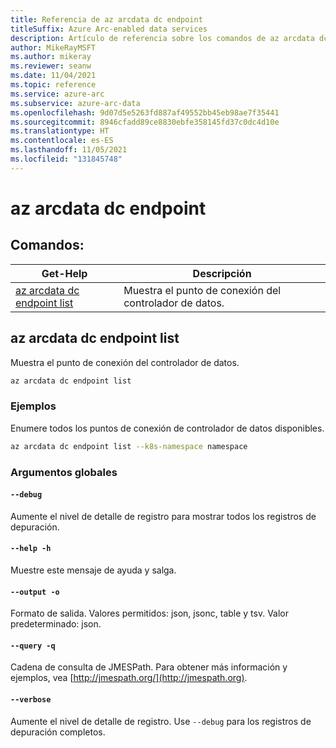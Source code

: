 ```yaml
---
title: Referencia de az arcdata dc endpoint
titleSuffix: Azure Arc-enabled data services
description: Artículo de referencia sobre los comandos de az arcdata dc endpoint.
author: MikeRayMSFT
ms.author: mikeray
ms.reviewer: seanw
ms.date: 11/04/2021
ms.topic: reference
ms.service: azure-arc
ms.subservice: azure-arc-data
ms.openlocfilehash: 9d07d5e5263fd887af49552bb45eb98ae7f35441
ms.sourcegitcommit: 8946cfadd89ce8830ebfe358145fd37c0dc4d10e
ms.translationtype: HT
ms.contentlocale: es-ES
ms.lasthandoff: 11/05/2021
ms.locfileid: "131845748"
---
```

# <a name="az-arcdata-dc-endpoint"></a>az arcdata dc endpoint
## <a name="commands"></a>Comandos:
| Get-Help | Descripción|
| --- | --- |
[az arcdata dc endpoint list](#az-arcdata-dc-endpoint-list) | Muestra el punto de conexión del controlador de datos.
## <a name="az-arcdata-dc-endpoint-list"></a>az arcdata dc endpoint list
Muestra el punto de conexión del controlador de datos.
```bash
az arcdata dc endpoint list 
```
### <a name="examples"></a>Ejemplos
Enumere todos los puntos de conexión de controlador de datos disponibles.
```bash
az arcdata dc endpoint list --k8s-namespace namespace
```
### <a name="global-arguments"></a>Argumentos globales
#### `--debug`
Aumente el nivel de detalle de registro para mostrar todos los registros de depuración.
#### `--help -h`
Muestre este mensaje de ayuda y salga.
#### `--output -o`
Formato de salida.  Valores permitidos: json, jsonc, table y tsv.  Valor predeterminado: json.
#### `--query -q`
Cadena de consulta de JMESPath. Para obtener más información y ejemplos, vea [http://jmespath.org/](http://jmespath.org).
#### `--verbose`
Aumente el nivel de detalle de registro. Use `--debug` para los registros de depuración completos.
